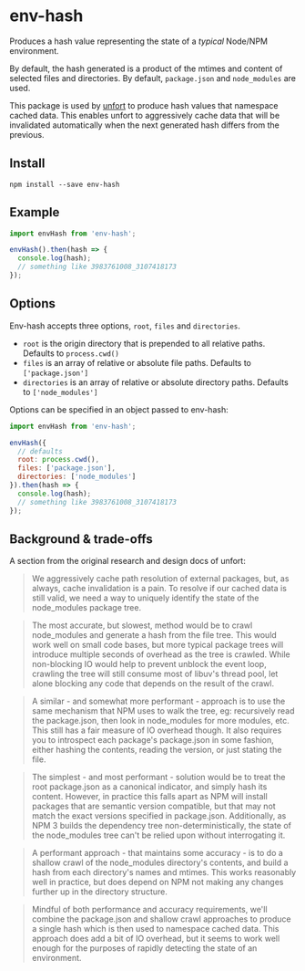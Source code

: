 # env-hash

Produces a hash value representing the state of a _typical_ Node/NPM environment.

By default, the hash generated is a product of the mtimes and content of selected
files and directories. By default, `package.json` and `node_modules` are used.

This package is used by [unfort](https://github.com/markfinger/unfort) to produce
hash values that namespace cached data. This enables unfort to aggressively cache
data that will be invalidated automatically when the next generated hash differs
from the previous.


## Install

`npm install --save env-hash`


## Example

```js
import envHash from 'env-hash';

envHash().then(hash => {
  console.log(hash);
  // something like 3983761008_3107418173
});
```

## Options

Env-hash accepts three options, `root`, `files` and `directories`.

- `root` is the origin directory that is prepended to all relative paths. Defaults to `process.cwd()`
- `files` is an array of relative or absolute file paths. Defaults to `['package.json']`
- `directories` is an array of relative or absolute directory paths. Defaults to `['node_modules']`

Options can be specified in an object passed to env-hash:

```js
import envHash from 'env-hash';

envHash({
  // defaults
  root: process.cwd(),
  files: ['package.json'],
  directories: ['node_modules']
}).then(hash => {
  console.log(hash);
  // something like 3983761008_3107418173
});
```


## Background & trade-offs

A section from the original research and design docs of unfort:

> We aggressively cache path resolution of external packages, but, as always, cache
invalidation is a pain. To resolve if our cached data is still valid, we need a
way to uniquely identify the state of the node_modules package tree.

> The most accurate, but slowest, method would be to crawl node_modules and generate
a hash from the file tree. This would work well on small code bases, but more typical
package trees will introduce multiple seconds of overhead as the tree is crawled.
While non-blocking IO would help to prevent unblock the event loop, crawling the tree
will still consume most of libuv's thread pool, let alone blocking any code that
depends on the result of the crawl.

> A similar - and somewhat more performant - approach is to use the same mechanism that
NPM uses to walk the tree, eg: recursively read the package.json, then look in
node_modules for more modules, etc. This still has a fair measure of IO overhead
though. It also requires you to introspect each package's package.json in some fashion,
either hashing the contents, reading the version, or just stating the file.

> The simplest - and most performant - solution would be to treat the root package.json
as a canonical indicator, and simply hash its content. However, in practice this falls
apart as NPM will install packages that are semantic version compatible, but that may
not match the exact versions specified in package.json. Additionally, as NPM 3 builds
the dependency tree non-deterministically, the state of the node_modules tree can't be
relied upon without interrogating it.

> A performant approach - that maintains some accuracy - is to do a shallow crawl of the
node_modules directory's contents, and build a hash from each directory's names and
mtimes. This works reasonably well in practice, but does depend on NPM not making any
changes further up in the directory structure.

> Mindful of both performance and accuracy requirements, we'll combine the package.json
and shallow crawl approaches to produce a single hash which is then used to namespace
cached data. This approach does add a bit of IO overhead, but it seems to work well
enough for the purposes of rapidly detecting the state of an environment.